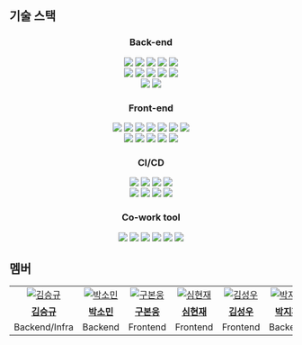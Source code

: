 ## 기술 스택

<h3 align="center">Back-end</h3>
<p align="center">
    <img src="https://img.shields.io/badge/Java-007396?&logo=java&logoColor=white">
    <img src="https://img.shields.io/badge/SpringBoot-6DB33F?&logo=springboot&logoColor=white">
    <img src="https://img.shields.io/badge/Gradle-02303A?&logo=gradle&logoColor=white">
    <img src="https://img.shields.io/badge/SpringSecurity-6DB33F?&logo=springsecurity&logoColor=white">
    <img src="https://img.shields.io/badge/JWT-000000?&logo=jsonwebtokens&logoColor=white">
    <br>
    <img src="https://img.shields.io/badge/Hibernate-59666C?&logo=hibernate&logoColor=white">
    <img src="https://img.shields.io/badge/MySQL-4479A1?&logo=mysql&logoColor=white">
    <img src="https://img.shields.io/badge/Redis-DC382D?&logo=redis&logoColor=white">
    <img src="https://img.shields.io/badge/H2-FF9900?&logo=h2&logoColor=white">
    <img src="https://img.shields.io/badge/Swagger-85EA2D?&logo=swagger&logoColor=white">
    <br>
    <img src="https://img.shields.io/badge/Python-3776AB?&logo=python&logoColor=white">
    <img src="https://img.shields.io/badge/Selenium-43B02A?&logo=selenium&logoColor=white">
</p>

<h3 align="center">Front-end</h3>
<p align="center">
    <img src="https://img.shields.io/badge/Node.js-339933?&logo=nodedotjs&logoColor=white">
    <img src="https://img.shields.io/badge/React-61DAFB?&logo=react&logoColor=white">
    <img src="https://img.shields.io/badge/PWA-5A0FC8?&logo=pwa&logoColor=white">
    <img src="https://img.shields.io/badge/TypeScript-3178C6?&logo=typescript&logoColor=white">
    <img src="https://img.shields.io/badge/Redux-764ABC?&logo=redux&logoColor=white">
    <img src="https://img.shields.io/badge/axios-5A29E4?&logo=axios&logoColor=white">
    <img src="https://img.shields.io/badge/ReactRouter-CA4245?&logo=reactrouter&logoColor=white">
    <br>
    <img src="https://img.shields.io/badge/ESLint-4B32C3?&logo=eslint&logoColor=white">
    <img src="https://img.shields.io/badge/Prettier-F7B93E?&logo=prettier&logoColor=white">
    <img src="https://img.shields.io/badge/Mui-007FFF?&logo=mui&logoColor=white">
    <img src="https://img.shields.io/badge/styledcomponents-DB7093?&logo=styledcomponents&logoColor=white">
    <img src="https://img.shields.io/badge/Chart.js-FF6384?&logo=chartdotjs&logoColor=white">
</p>

<h3 align="center">CI/CD</h3>
<p align="center">
    <img src="https://img.shields.io/badge/Docker-2496ED?&logo=docker&logoColor=white">
    <img src="https://img.shields.io/badge/Jenkins-D24939?&logo=jenkins&logoColor=white">
    <img src="https://img.shields.io/badge/nginx-009639?&logo=nginx&logoColor=white">
    <img src="https://img.shields.io/badge/SonarQube-4E9BCD?&logo=sonarqube&logoColor=white">
    <br>
    <img src="https://img.shields.io/badge/ubuntu-E95420?&logo=ubuntu&logoColor=white">
    <img src="https://img.shields.io/badge/amazon EC2-FF9900?&logo=amazon ec2&logoColor=white">
    <img src="https://img.shields.io/badge/amazon RDS-527FFF?&logo=amazonrds&logoColor=white">
    <img src="https://img.shields.io/badge/amazon S3-569A31?&logo=amazons3&logoColor=white">
</p>

<h3 align="center">Co-work tool</h3>
<p align="center">
    <img src="https://img.shields.io/badge/GitLab-FC6D26?&logo=GitLab&logoColor=white">
    <img src="https://img.shields.io/badge/Notion-000000?&logo=Notion&logoColor=white">
    <img src="https://img.shields.io/badge/Jira-0052CC?&logo=Jira Software&logoColor=white">
    <img src="https://img.shields.io/badge/Postman-FF6C37?&logo=Postman&logoColor=white">
    <img src="https://img.shields.io/badge/Figma-F24E1E?&logo=Figma&logoColor=white">
    <img src="https://img.shields.io/badge/Mattermost-0058CC?&logo=Mattermost&logoColor=white">
</p>

## 멤버

<table>
  <tr>
    <td align="center">
      <a href="https://github.com/sgkim6">
        <img src="https://github.com/sgkim6.png" alt="김승규" />
      </a>
    </td>
     <td align="center">
      <a href="https://github.com/yygs321">
        <img src="https://github.com/yygs321.png" alt="박소민" />
      </a>
    </td>
    <td align="center">
      <a href="https://github.com/Narn99">
        <img src="https://github.com/Narn99.png" alt="구본웅" />
      </a>
    </td>
    <td align="center">
      <a href="https://github.com/hyunin3">
        <img src="https://github.com/hyunin3.png" alt="심현재" />
      </a>
    </td>
    <td align="center">
      <a href="https://github.com/ImChrisKim">
        <img src="https://github.com/ImChrisKim.png" alt="김성우" />
      </a>
    </td>
    <td align="center">
      <a href="https://github.com/mycook3">
        <img src="https://github.com/mycook3.png" alt="박지환" />
      </a>
    </td>
  </tr>
  <tr>
    <td align="center">
      <a href="https://github.com/sgkim6">
        <b>김승규</b>
      </a>
    </td>
    <td align="center">
      <a href="https://github.com/yygs321">
        <b>박소민</b>
      </a>
    </td>
    <td align="center">
      <a href="https://github.com/Narn99">
        <b>구본웅</b>
      </a>
    </td>
    <td align="center">
      <a href="https://github.com/hyunin3">
        <b>심현재</b>
      </a>
    </td>
    <td align="center">
      <a href="https://github.com/ImChrisKim">
        <b>김성우</b>
      </a>
    </td>
    <td align="center">
      <a href="https://github.com/mycook3">
        <b>박지환</b>
      </a>
    </td>
  </tr>
  <tr>
    <td align="center">
      <span>Backend/Infra</span>
    </td>
    <td align="center">
      <span>Backend</span>
    </td>
    <td align="center">
      <span>Frontend</span>
    </td>
    <td align="center">
      <span>Frontend</span>
    </td>
    <td align="center">
      <span>Frontend</span>
    </td>
    <td align="center">
      <span>Backend</span>
    </td>
  </tr>
</table>
